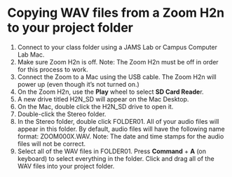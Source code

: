 # Copying WAV files from a Zoom H2n to your project folder

1. Connect to your class folder using a JAMS Lab or Campus Computer Lab Mac.
2. Make sure Zoom H2n is off. Note: The Zoom H2n must be off in order for this process to work.
3. Connect the Zoom to a Mac using the USB cable. The Zoom H2n will power up (even though it’s not turned on.)
4. On the Zoom H2n, use the **Play** wheel to select **SD Card Reade**r.
5. A new drive titled H2N\_SD will appear on the Mac Desktop.
6. On the Mac, double click the H2N\_SD drive to open it.
7. Double-click the Stereo folder.
8. In the Stereo folder, double click FOLDER01. All of your audio files will appear in this folder. By default, audio files will have the following name format: ZOOM000X.WAV. Note: The date and time stamps for the audio files will not be correct.
9. Select all of the WAV files in FOLDER01. Press **Command** + **A** (on keyboard) to select everything in the folder. Click and drag all of the WAV files into your project folder.
